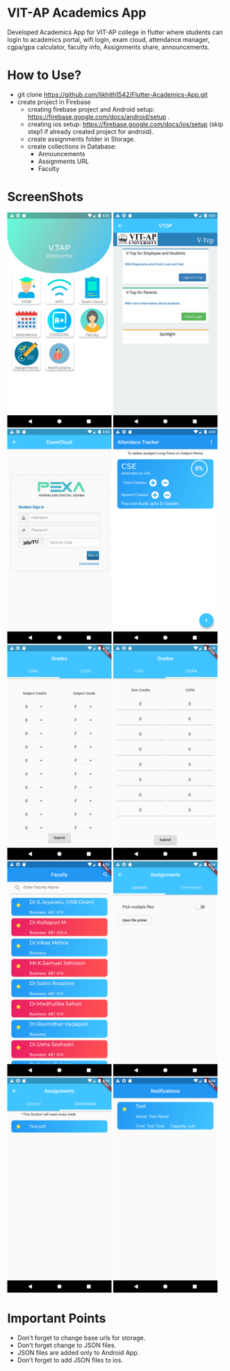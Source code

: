 # VIT-AP Academics App

Developed Academics App for VIT-AP college in flutter where students can login to academics portal, wifi login, exam cloud, attendance manager, cgpa/gpa calculator, faculty info, Assignments share, announcements.

# How to Use?
* git clone https://github.com/likhith1542/Flutter-Academics-App.git
* create project in Firebase
  * creating firebase project and Android setup: https://firebase.google.com/docs/android/setup .
  * creating ios setup: https://firebase.google.com/docs/ios/setup (skip step1 if already created project for android).
  * create assignments folder in Storage.
  * create collections in Database:
     * Announcements
     * Assignments URL
     * Faculty
# ScreenShots
<a href="url"><img src="https://github.com/likhith1542/Flutter-Academics-App/blob/master/ScreenShots/Screenshot_1594506728.png" height="493" width="240"></a>
<a href="url"><img src="https://github.com/likhith1542/Flutter-Academics-App/blob/master/ScreenShots/Screenshot_1594506777.png" height="493" width="240"></a>
<a href="url"><img src="https://github.com/likhith1542/Flutter-Academics-App/blob/master/ScreenShots/Screenshot_1594506792.png" height="493" width="240"></a>
<a href="url"><img src="https://github.com/likhith1542/Flutter-Academics-App/blob/master/ScreenShots/Screenshot_1594506801.png" height="493" width="240"></a>
<a href="url"><img src="https://github.com/likhith1542/Flutter-Academics-App/blob/master/ScreenShots/Screenshot_1594506809.png" height="493" width="240"></a>
<a href="url"><img src="https://github.com/likhith1542/Flutter-Academics-App/blob/master/ScreenShots/Screenshot_1594506815.png" height="493" width="240"></a>
<a href="url"><img src="https://github.com/likhith1542/Flutter-Academics-App/blob/master/ScreenShots/Screenshot_1594506833.png" height="493" width="240"></a>
<a href="url"><img src="https://github.com/likhith1542/Flutter-Academics-App/blob/master/ScreenShots/Screenshot_1594506841.png" height="493" width="240"></a>
<a href="url"><img src="https://github.com/likhith1542/Flutter-Academics-App/blob/master/ScreenShots/Screenshot_1594506848.png" height="493" width="240"></a>
<a href="url"><img src="https://github.com/likhith1542/Flutter-Academics-App/blob/master/ScreenShots/Screenshot_1594506858.png" height="493" width="240"></a>

# Important Points
* Don't forget to change base urls for storage.
* Don't forget change to JSON files.
* JSON files are added only to Android App.
* Don't forget to add JSON files to ios.
